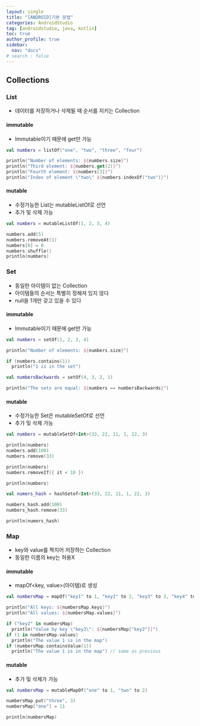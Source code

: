 ```yaml
---
layout: single
title: "[ANDROID]기본 문법"
categories: AndroidStudio
tag: [androidstudio, java, kotlin]
toc: true
author_profile: true
sidebar:
  nav: "docs"
# search : false
---
```


## Collections

### List

- 데이터를 저장하거나 삭제될 때 순서를 지키는 Collection

#### immutable

- Immutable이기 때문에 get만 가능

```kotlin
val numbers = listOf("one", "two", "three", "four")

println("Number of elements: ${numbers.size}")
println("Third element: ${numbers.get(2)}")
println("Fourth element: ${numbers[3]}")
println("Index of element \"two\" ${numbers.indexOf("two")}")
```

#### mutable

- 수정가능한 List는 mutableListOf로 선언
- 추가 및 삭제 가능

```kotlin
val numbers = mutableListOf(1, 2, 3, 4)

numbers.add(5)
numbers.removeAt(1)
numbers[0] = 0
numbers.shuffle()
println(numbers)
```

### Set

- 동일한 아이템이 없는 Collection
- 아이템들의 순서는 특별히 정해져 있지 않다
- null을 1개만 갖고 있을 수 있다

#### immutable

- Immutable이기 때문에 get만 가능

```kotlin
val numbers = setOf(1, 2, 3, 4)

println("Number of elements: ${numbers.size}")

if (numbers.contains(1))
  println("1 is in the set")

val numbersBackwards = setOf(4, 3, 2, 1)

println("The sets are equal: ${numbers == numbersBackwards}")
```

#### mutable

- 수정가능한 Set은 mutableSetOf로 선언
- 추가 및 삭제 가능

```kotlin
val numbers = mutableSetOf<Int>(33, 22, 11, 1, 22, 3)

println(numbers)
numbers.add(100)
numbers.remove(33)

println(numbers)
numbers.removeIf({ it < 10 })

println(numbers)

val numers_hash = hashSetof<Int>(33, 22, 11, 1, 22, 3)

numbers_hash.add(100)
numbers_hash.remove(33)

println(numers_hash)
```

### Map

- key와 value를 짝지어 저장하는 Collection
- 동일한 이름의 key는 허용X

#### immutable

- mapOf<key, value>(아이템)로 생성

```kotlin
val numbersMap = mapOf("key1" to 1, "key2" to 2, "key3" to 3, "key4" to 1)

println("All keys: ${numbersMap.keys}")
println("All values: ${numbersMap.values}")

if ("key2" in numbersMap)
  println("Value by key \"key2\": ${numbersMap["key2"]}")
if (1 in numbersMap.values)
  println("The value 1 is in the map")
if (numbersMap.containsValue(1))
  println("The value 1 is in the map") // same as previous
```

#### mutable

- 추가 및 삭제가 가능

```kotlin
val numbersMap = mutableMapOf("one" to 1, "two" to 2)

numbersMap.put("three", 3)
numbersMap["one"] = 11

println(numbersMap)
```
